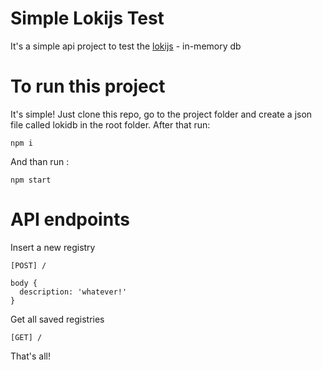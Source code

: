 # Simple Lokijs Test

It's a simple api project to test the [lokijs](http://lokijs.org) - in-memory db

# To run this project
It's simple! Just clone this repo, go to the project folder and create a json file called lokidb in the root folder. After that run:
````
npm i
````

And than run :
````
npm start
````

# API endpoints

Insert a new registry
````
[POST] /

body {
  description: 'whatever!'
}
````

Get all saved registries
````
[GET] /
````

That's all!